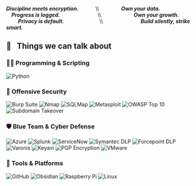 __*Discipline meets encryption.*__ &emsp;&emsp;&emsp;\\\\&emsp;&emsp;&emsp;&emsp; __*Own your data.*__ <br>
&emsp;__*Progress is logged.*__ &emsp;&emsp;&emsp;&emsp;&emsp;&emsp;&emsp;\\\\&emsp;&emsp;&emsp;&emsp;&emsp;&emsp; __*Own your growth.*__ <br>
&emsp;&emsp;&nbsp;__*Privacy is default.*__ &emsp;&emsp;&emsp;&emsp;&emsp;&emsp;&nbsp;&nbsp;\\\\&emsp;&emsp;&emsp;&emsp;&emsp;&emsp;&emsp; __*Build silently, strike smart.*__ <br>




<h2> 🚀 &nbsp; Things we can talk about </h2>

### 👨‍💻 Programming & Scripting
<!--
![Bash](https://img.shields.io/badge/-Bash-4EAA25?style=flat&logo=gnubash&logoColor=white)
![PowerShell](https://img.shields.io/badge/-PowerShell-5391FE?style=flat&logo=powershell&logoColor=white)
-->
![Python](https://img.shields.io/badge/-Python-3776AB?style=flat&logo=python&logoColor=white)

### 🧪 Offensive Security
![Burp Suite](https://img.shields.io/badge/-Burp_Suite-FF7139?style=flat&logo=burpsuite&logoColor=white)
![Nmap](https://img.shields.io/badge/-Nmap-005F87?style=flat)
![SQLMap](https://img.shields.io/badge/-SQLMap-BA0C2F?style=flat)
![Metasploit](https://img.shields.io/badge/-Metasploit-5E5CFF?style=flat)
![OWASP Top 10](https://img.shields.io/badge/-OWASP_Top_10-000000?style=flat&logo=owasp&logoColor=white)
![Subdomain Takeover](https://img.shields.io/badge/-Subdomain_Takeover-343434?style=flat)
<!--![Payload Crafting](https://img.shields.io/badge/-Custom_Payloads-grey?style=flat)
-->
### 🛡️ Blue Team & Cyber Defense
![Azure](https://img.shields.io/badge/-Azure-0078D4?style=flat&logo=microsoftazure&logoColor=white)
![Splunk](https://img.shields.io/badge/-Splunk-000000?style=flat&logo=splunk&logoColor=white)
![ServiceNow](https://img.shields.io/badge/-ServiceNow-00A1E0?style=flat&logo=servicenow&logoColor=white)
![Symantec DLP](https://img.shields.io/badge/-Symantec_DLP-FDB913?style=flat)
![Forcepoint DLP](https://img.shields.io/badge/-Forcepoint_DLP-00B388?style=flat)
![Varonis](https://img.shields.io/badge/-Varonis-ED1C24?style=flat)
![Keyavi](https://img.shields.io/badge/-Keyavi_Security-003049?style=flat)
![PGP Encryption](https://img.shields.io/badge/-PGP_Encryption-666666?style=flat)
![VMware](https://img.shields.io/badge/-VMware-607078?style=flat&logo=vmware&logoColor=white)
<!--![Microsoft Sentinel](https://img.shields.io/badge/-Sentinel-0078D4?style=flat)
![SIEM](https://img.shields.io/badge/-SIEM_Tools-grey?style=flat)
![Incident Response](https://img.shields.io/badge/-Incident_Response-grey?style=flat)
![Threat Hunting](https://img.shields.io/badge/-Threat_Hunting-grey?style=flat)
-->
### 🧰 Tools & Platforms
![GitHub](https://img.shields.io/badge/-GitHub-181717?style=flat&logo=github&logoColor=white)
![Obsidian](https://img.shields.io/badge/-Obsidian-483699?style=flat)
![Raspberry Pi](https://img.shields.io/badge/-Raspberry_Pi-C51A4A?style=flat&logo=raspberrypi&logoColor=white)
![Linux](https://img.shields.io/badge/-Linux-FCC624?style=flat&logo=linux&logoColor=black)
